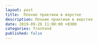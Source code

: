 ```yaml
---
layout: post
title:  Плохие практики в верстке
description: Плохие практики в верстке
date: 2019-09-26 11:00:00 +0300
categories: frontend
published: false
---
```


